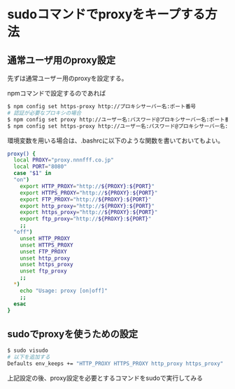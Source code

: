 # sudoコマンドでproxyをキープする方法

## 通常ユーザ用のproxy設定

先ずは通常ユーザー用のproxyを設定する。

npmコマンドで設定するのであれば

```bash
$ npm config set https-proxy http://プロキシサーバー名:ポート番号
# 認証が必要なプロキシの場合
$ npm config set proxy http://ユーザー名:パスワード@プロキシサーバー名:ポート番号
$ npm config set https-proxy http://ユーザー名:パスワード@プロキシサーバー名:ポート番号
```

環境変数を用いる場合は、.bashrcに以下のような関数を書いておいてもよい。

```bash
proxy() {
  local PROXY="proxy.nnnfff.co.jp"
  local PORT="8080"
  case "$1" in
  "on")
    export HTTP_PROXY="http://${PROXY}:${PORT}"
    export HTTPS_PROXY="http://${PROXY}:${PORT}"
    export FTP_PROXY="http://${PROXY}:${PORT}"
    export http_proxy="http://${PROXY}:${PORT}"
    export https_proxy="http://${PROXY}:${PORT}"
    export ftp_proxy="http://${PROXY}:${PORT}"
    ;;
  "off")
    unset HTTP_PROXY
    unset HTTPS_PROXY
    unset FTP_PROXY
    unset http_proxy
    unset https_proxy
    unset ftp_proxy
    ;;
  *)
    echo "Usage: proxy [on|off]"
    ;;
  esac
}
```

## sudoでproxyを使うための設定

```bash
$ sudo visudo
# 以下を追加する
Defaults env_keeps += "HTTP_PROXY HTTPS_PROXY http_proxy https_proxy"
```

上記設定の後、proxy設定を必要とするコマンドをsudoで実行してみる